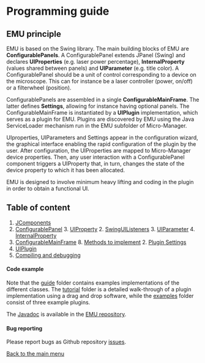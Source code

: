 # Programming guide 

## EMU principle  

EMU is based on the Swing library. The main building blocks of EMU are **ConfigurablePanels**. A ConfigurablePanel extends JPanel (Swing) and declares **UIProperties** (e.g. laser power percentage), **InternalProperty** (values shared between panels) and **UIParameter** (e.g. title color). A ConfigurablePanel should be a unit of control corresponding to a device on the microscope. This can for instance be a laser controller (power, on/off) or a filterwheel (position).

ConfigurablePanels are assembled in a single **ConfigurableMainFrame**. The latter defines **Settings**, allowing for instance having optional panels. The ConfigurableMainFrame is instantiated by a **UIPlugin** implementation, which serves as a plugin for EMU. Plugins are discovered by EMU using the Java ServiceLoader mechanism run in the EMU subfolder of Micro-Manager.

UIproperties, UIParameters and Settings appear in the configuration wizard, the graphical interface enabling the rapid configuration of the plugin by the user. After configuration, the UIProperties are mapped to Micro-Manager device properties. Then, any user interaction with a ConfigurablePanel component triggers a UIProperty that, in turn, changes the state of the device property to which it has been allocated.

EMU is designed to involve minimum heavy lifting and coding in the plugin in order to obtain a functional UI.



## Table of content

1. [JComponents](jcomponents.md)
2. [ConfigurablePanel](configurablepanel.md)
   3. [UIProperty](uiproperty.md)
   2. [SwingUIListeners](uiproperty.md#swing)
   3. [UIParameter](uiparameter.md)
   4. [InternalProperty](internalproperty.md)
3. [ConfigurableMainFrame](configurablemainframe.md)
   8. [Methods to implement](configurablemainframe.md)
   2. [Plugin Settings](configurablemainframe.md#settings)
9. [UIPlugin](plugin)
10. [Compiling and debugging](usingeclipse.md)



#### Code example

Note that the [guide](guide) folder contains examples implementations of the different classes. The [tutorial](tutorial) folder is a detailed walk-through of a plugin implementation using a drag and drop software, while the [examples](examples) folder consist of three example plugins.

The [Javadoc](https://jdeschamps.github.io/EMU/) is available in the [EMU repository]( https://github.com/jdeschamps/EMU ).



#### Bug reporting

Please report bugs as Github repository [issues](https://github.com/jdeschamps/EMU/issues).



[Back to the main menu](index.md)

